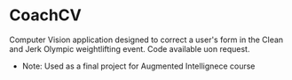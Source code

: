 # CoachCV
Computer Vision application designed to correct a user's form in the Clean and Jerk Olympic weightlifting event. Code available uon request. 
- Note: Used as a final project for Augmented Intellignece course
